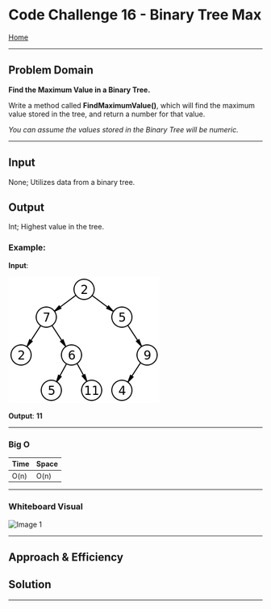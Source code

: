 # Code Challenge 16 - Binary Tree Max

[Home](/README.md)

---

## Problem Domain

**Find the Maximum Value in a Binary Tree.**

Write a method called **FindMaximumValue()**, which will find the maximum value stored in the tree, and return a number for that value.

*You can assume the values stored in the Binary Tree will be numeric.*

---

## Input

None; Utilizes data from a binary tree.

## Output

Int; Highest value in the tree.

### **Example**:

**Input**:

![Binary Tree](binary-tree-input.png)

**Output**: **11**

---

### Big O

| Time | Space |
| :----------- | :----------- |
| O(n) | O(n) |

---

### Whiteboard Visual

![Image 1](https://via.placeholder.com/750x500)

---

## Approach & Efficiency

<!-- What approach did you take? Why? What is the Big O space/time for this approach? -->

## Solution

<!-- Show how to run your code, and examples of it in action -->

---

